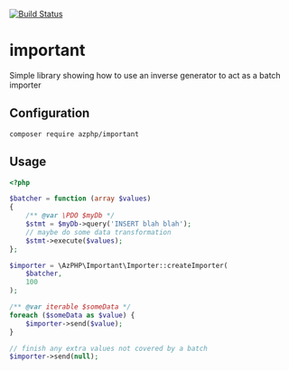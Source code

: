 [![Build Status](https://travis-ci.org/azPHP/important.svg?branch=master)](https://travis-ci.com/azPHP/important)

# important
Simple library showing how to use an inverse generator to act as a batch importer

## Configuration

`composer require azphp/important`

## Usage

```php
<?php

$batcher = function (array $values)
{
    /** @var \PDO $myDb */
    $stmt = $myDb->query('INSERT blah blah');
    // maybe do some data transformation
    $stmt->execute($values);
};

$importer = \AzPHP\Important\Importer::createImporter(
    $batcher,
    100
);

/** @var iterable $someData */
foreach ($someData as $value) {
    $importer->send($value);
}

// finish any extra values not covered by a batch
$importer->send(null);
```